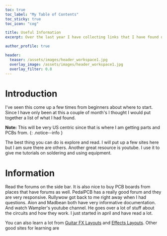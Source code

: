 ```yaml
---
toc: true
toc_label: "My Table of Contents"
toc_sticky: true
toc_icon: "cog"

title: Useful Information
excerpt: Over the last year I have collecting links that I have found useful. Hopefully you will too.

author_profile: true

header:
  teaser: /assets/images/header_workspace1.jpg
  overlay_image: /assets/images/header_workspace1.jpg
  overlay_filter: 0.8
---
```


# Introduction

I've seen this come up a few times from beginners about where to start. Since I have only been at this a couple of month's I thought I would put together a list of what I had found. 

**Note:** This will be very US centric since that is where I am getting parts and PCBs from.
{: .notice--info }

The best thing you can do is explore and read. I will put up a few sites here but I am sure there are others. Another great resource is youtube. I use it to give me tutorials on soldering and using equipment.

# Information

Read the forums on the side bar. It is also nice to buy PCB boards from  places that have forums as well. PedalPCB has a really good forum and they are very responsive. Rullywow got back to me right away when I had questions. Aion and Madbean both have very informative documentation. And watch Wampler's youtube channel. He goes over a lot of stuff about the circuits and how they work. I just started in april and have read a lot. 

You can also learn a lot from [Guitar FX Layouts](http://tagboardeffects.blogspot.com/) and [Effects Layouts](http://effectslayouts.blogspot.com/). Other good sites for learning are 